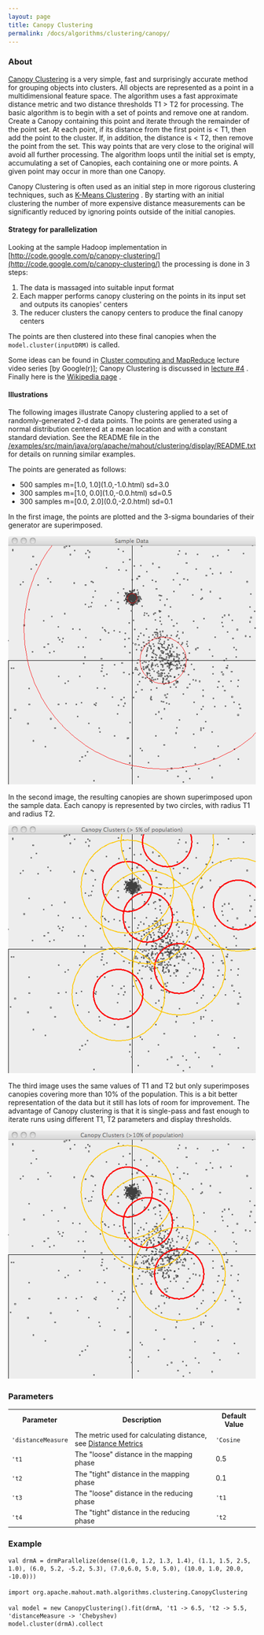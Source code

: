 ```yaml
---
layout: page
title: Canopy Clustering
permalink: /docs/algorithms/clustering/canopy/
---
```


### About

[Canopy Clustering](http://www.kamalnigam.com/papers/canopy-kdd00.pdf)
 is a very simple, fast and surprisingly accurate method for grouping
objects into clusters. All objects are represented as a point in a
multidimensional feature space. The algorithm uses a fast approximate
distance metric and two distance thresholds T1 > T2 for processing. The
basic algorithm is to begin with a set of points and remove one at random.
Create a Canopy containing this point and iterate through the remainder of
the point set. At each point, if its distance from the first point is < T1,
then add the point to the cluster. If, in addition, the distance is < T2,
then remove the point from the set. This way points that are very close to
the original will avoid all further processing. The algorithm loops until
the initial set is empty, accumulating a set of Canopies, each containing
one or more points. A given point may occur in more than one Canopy.

Canopy Clustering is often used as an initial step in more rigorous
clustering techniques, such as [K-Means Clustering](k-means-clustering.html)
. By starting with an initial clustering the number of more expensive
distance measurements can be significantly reduced by ignoring points
outside of the initial canopies.

#### Strategy for parallelization

Looking at the sample Hadoop implementation in [http://code.google.com/p/canopy-clustering/](http://code.google.com/p/canopy-clustering/)
 the processing is done in 3 steps:
1. The data is massaged into suitable input format
1. Each mapper performs canopy clustering on the points in its input set and
outputs its canopies' centers
1. The reducer clusters the canopy centers to produce the final canopy
centers

The points are then clustered into these final canopies when the `model.cluster(inputDRM)` is called.

Some ideas can be found in [Cluster computing and MapReduce](https://www.youtube.com/watch?v=yjPBkvYh-ss&list=PLEFAB97242917704A)
 lecture video series \[by Google(r)\]; Canopy Clustering is discussed in [lecture #4](https://www.youtube.com/watch?v=1ZDybXl212Q)
. Finally here is the [Wikipedia page](http://en.wikipedia.org/wiki/Canopy_clustering_algorithm)
.

#### Illustrations

The following images illustrate Canopy clustering applied to a set of
randomly-generated 2-d data points. The points are generated using a normal
distribution centered at a mean location and with a constant standard
deviation. See the README file in the [/examples/src/main/java/org/apache/mahout/clustering/display/README.txt](https://github.com/apache/mahout/blob/master/examples/src/main/java/org/apache/mahout/clustering/display/README.txt)
 for details on running similar examples.

The points are generated as follows:

* 500 samples m=\[1.0, 1.0\](1.0,-1.0\.html)
 sd=3.0
* 300 samples m=\[1.0, 0.0\](1.0,-0.0\.html)
 sd=0.5
* 300 samples m=\[0.0, 2.0\](0.0,-2.0\.html)
 sd=0.1

In the first image, the points are plotted and the 3-sigma boundaries of
their generator are superimposed. 

![sample data](SampleData.png)

In the second image, the resulting canopies are shown superimposed upon the
sample data. Each canopy is represented by two circles, with radius T1 and
radius T2.

![canopy](Canopy.png)

The third image uses the same values of T1 and T2 but only superimposes
canopies covering more than 10% of the population. This is a bit better
representation of the data but it still has lots of room for improvement.
The advantage of Canopy clustering is that it is single-pass and fast
enough to iterate runs using different T1, T2 parameters and display
thresholds.

![canopy](Canopy10.png)

### Parameters

<div class="table-striped">
  <table class="table">
    <tr>
        <th>Parameter</th>
        <th>Description</th>
        <th>Default Value</th>
    </tr>
    <tr>
        <td><code>'distanceMeasure</code></td>
        <td>The metric used for calculating distance, see <a href="../distance-metrics.html">Distance Metrics</a></td>
        <td><code>'Cosine</code></td>
    </tr>
    <tr>
        <td><code>'t1</code></td>
        <td>The "loose" distance in the mapping phase</code></td>
        <td>0.5</td>
    </tr>
    <tr>
        <td><code>'t2</code></td>
        <td>The "tight" distance in the mapping phase</code></td>
        <td>0.1</td>
    </tr>
    <tr>
        <td><code>'t3</code></td>
        <td>The "loose" distance in the reducing phase</code></td>
        <td><code>'t1</code></td>
    </tr>
    <tr>
        <td><code>'t4</code></td>
        <td>The "tight" distance in the reducing phase</code></td>
        <td><code>'t2</code></td>
    </tr>
  </table>
</div>

### Example

    val drmA = drmParallelize(dense((1.0, 1.2, 1.3, 1.4), (1.1, 1.5, 2.5, 1.0), (6.0, 5.2, -5.2, 5.3), (7.0,6.0, 5.0, 5.0), (10.0, 1.0, 20.0, -10.0)))
    
    import org.apache.mahout.math.algorithms.clustering.CanopyClustering
    
    val model = new CanopyClustering().fit(drmA, 't1 -> 6.5, 't2 -> 5.5, 'distanceMeasure -> 'Chebyshev)
    model.cluster(drmA).collect
